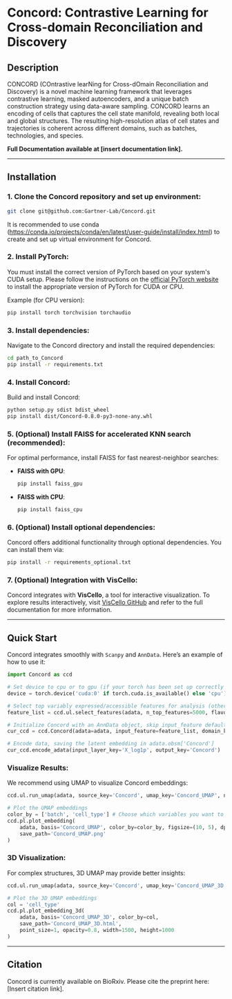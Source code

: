 # Concord: Contrastive Learning for Cross-domain Reconciliation and Discovery

## Description

CONCORD (COntrastive learNing for Cross-dOmain Reconciliation and Discovery) is a novel machine learning framework that leverages contrastive learning, masked autoencoders, and a unique batch construction strategy using data-aware sampling. CONCORD learns an encoding of cells that captures the cell state manifold, revealing both local and global structures. The resulting high-resolution atlas of cell states and trajectories is coherent across different domains, such as batches, technologies, and species. 

**Full Documentation available at [insert documentation link].**

---

## Installation

### 1. Clone the Concord repository and set up environment:

```bash
git clone git@github.com:Gartner-Lab/Concord.git
```

It is recommended to use conda (https://conda.io/projects/conda/en/latest/user-guide/install/index.html) to create and set up virtual environment for Concord.

### 2. Install PyTorch:

You must install the correct version of PyTorch based on your system's CUDA setup. Please follow the instructions on the [official PyTorch website](https://pytorch.org/get-started/locally/) to install the appropriate version of PyTorch for CUDA or CPU.

Example (for CPU version):
```bash
pip install torch torchvision torchaudio
```

### 3. Install dependencies:

Navigate to the Concord directory and install the required dependencies:

```bash
cd path_to_Concord
pip install -r requirements.txt
```

### 4. Install Concord:
Build and install Concord:

```bash
python setup.py sdist bdist_wheel
pip install dist/Concord-0.8.0-py3-none-any.whl
```

### 5. (Optional) Install FAISS for accelerated KNN search (recommended):

For optimal performance, install FAISS for fast nearest-neighbor searches:
- **FAISS with GPU**:
  ```bash
  pip install faiss_gpu
  ```
- **FAISS with CPU**:
  ```bash
  pip install faiss_cpu
  ```

### 6. (Optional) Install optional dependencies:

Concord offers additional functionality through optional dependencies. You can install them via:
```bash
pip install -r requirements_optional.txt
```

### 7. (Optional) Integration with VisCello:

Concord integrates with **VisCello**, a tool for interactive visualization. To explore results interactively, visit [VisCello GitHub](https://github.com/kimpenn/VisCello) and refer to the full documentation for more information.

---

## Quick Start

Concord integrates smoothly with `Scanpy` and `AnnData`. Here’s an example of how to use it:

```python
import Concord as ccd

# Set device to cpu or to gpu (if your torch has been set up correctly to use GPU)
device = torch.device('cuda:0' if torch.cuda.is_available() else 'cpu')

# Select top variably expressed/accessible features for analysis (other methods besides seurat_v3 available)
feature_list = ccd.ul.select_features(adata, n_top_features=5000, flavor='seurat_v3')

# Initialize Concord with an AnnData object, skip input_feature default to all features, skip domain_key default to single batch
cur_ccd = ccd.Concord(adata=adata, input_feature=feature_list, domain_key = 'batch', device=device) 

# Encode data, saving the latent embedding in adata.obsm['Concord']
cur_ccd.encode_adata(input_layer_key='X_log1p', output_key='Concord')
```

### Visualize Results:

We recommend using UMAP to visualize Concord embeddings:

```python
ccd.ul.run_umap(adata, source_key='Concord', umap_key='Concord_UMAP', n_components=2, n_neighbors=15, min_dist=0.1, metric='euclidean')

# Plot the UMAP embeddings
color_by = ['batch', 'cell_type'] # Choose which variables you want to visualize
ccd.pl.plot_embedding(
    adata, basis='Concord_UMAP', color_by=color_by, figsize=(10, 5), dpi=600, ncols=2, font_size=6, point_size=3, legend_loc='on data',
    save_path='Concord_UMAP.png'
)
```

### 3D Visualization:
For complex structures, 3D UMAP may provide better insights:

```python
ccd.ul.run_umap(adata, source_key='Concord', umap_key='Concord_UMAP_3D', n_components=3, n_neighbors=15, min_dist=0.1, metric='euclidean')

# Plot the 3D UMAP embeddings
col = 'cell_type'
ccd.pl.plot_embedding_3d(
    adata, basis='Concord_UMAP_3D', color_by=col,
    save_path='Concord_UMAP_3D.html',
    point_size=1, opacity=0.8, width=1500, height=1000
)
```

---

## Citation

Concord is currently available on BioRxiv. Please cite the preprint here: [Insert citation link].
